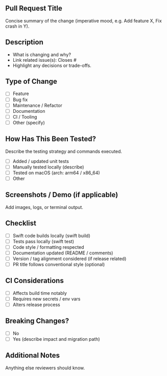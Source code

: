## Pull Request Title

Concise summary of the change (imperative mood, e.g. Add feature X, Fix crash in Y).

## Description
- What is changing and why?
- Link related issue(s): Closes #
- Highlight any decisions or trade-offs.

## Type of Change
- [ ] Feature
- [ ] Bug fix
- [ ] Maintenance / Refactor
- [ ] Documentation
- [ ] CI / Tooling
- [ ] Other (specify)

## How Has This Been Tested?
Describe the testing strategy and commands executed.
- [ ] Added / updated unit tests
- [ ] Manually tested locally (describe)
- [ ] Tested on macOS (arch: arm64 / x86_64)
- [ ] Other

## Screenshots / Demo (if applicable)
Add images, logs, or terminal output.

## Checklist
- [ ] Swift code builds locally (swift build)
- [ ] Tests pass locally (swift test)
- [ ] Code style / formatting respected
- [ ] Documentation updated (README / comments)
- [ ] Version / tag alignment considered (if release related)
- [ ] PR title follows conventional style (optional)

## CI Considerations
- [ ] Affects build time notably
- [ ] Requires new secrets / env vars
- [ ] Alters release process

## Breaking Changes?
- [ ] No
- [ ] Yes (describe impact and migration path)

## Additional Notes
Anything else reviewers should know.
